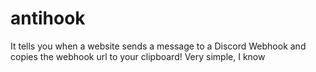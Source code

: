 # antihook
It tells you when a website sends a message to a Discord Webhook and copies the webhook url to your clipboard! Very simple, I know
